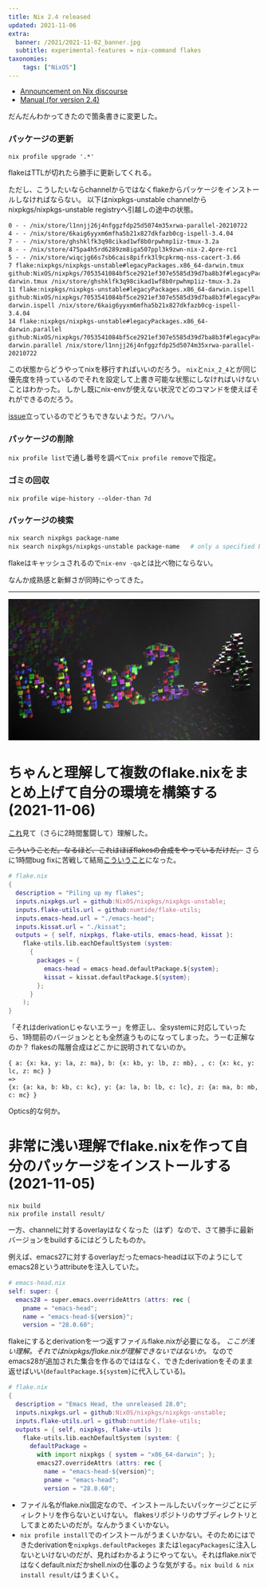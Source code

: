 ```yaml
---
title: Nix 2.4 released
updated: 2021-11-06
extra:
  banner: /2021/2021-11-02_banner.jpg
  subtitle: experimental-features = nix-command flakes
taxonomies:
    tags: ["NixOS"]
---
```


- [Announcement on Nix discourse](https://discourse.nixos.org/t/nix-2-4-released/15822/5)
- [Manual (for version 2.4)](https://nixos.org/manual/nix/stable/)

だんだんわかってきたので箇条書きに変更した。

### パッケージの更新

```
nix profile upgrade '.*'
```
flakeはTTLが切れたら勝手に更新してくれる。

ただし、こうしたいならchannelからではなくflakeからパッケージをインストールしなければならない。
以下はnixpkgs-unstable channelからnixpkgs/nixpkgs-unstable registryへ引越しの途中の状態。

```
0 - - /nix/store/l1nnjj26j4nfggzfdp25d5074m35xrwa-parallel-20210722
4 - - /nix/store/6kaig6yyxm6mfha5b21x827dkfazb0cg-ispell-3.4.04
7 - - /nix/store/ghshklfk3q98cikad1wf8b0rpwhmp1iz-tmux-3.2a
8 - - /nix/store/475pa4h5rd6289zm8iga507ppl3k9zwn-nix-2.4pre-rc1
5 - - /nix/store/wiqcjg66s7sb6cais8pifrk3l9cpkrmq-nss-cacert-3.66
7 flake:nixpkgs/nixpkgs-unstable#legacyPackages.x86_64-darwin.tmux github:NixOS/nixpkgs/7053541084bf5ce2921ef307e5585d39d7ba8b3f#legacyPackages.x86_64-darwin.tmux /nix/store/ghshklfk3q98cikad1wf8b0rpwhmp1iz-tmux-3.2a
11 flake:nixpkgs/nixpkgs-unstable#legacyPackages.x86_64-darwin.ispell github:NixOS/nixpkgs/7053541084bf5ce2921ef307e5585d39d7ba8b3f#legacyPackages.x86_64-darwin.ispell /nix/store/6kaig6yyxm6mfha5b21x827dkfazb0cg-ispell-3.4.04
14 flake:nixpkgs/nixpkgs-unstable#legacyPackages.x86_64-darwin.parallel github:NixOS/nixpkgs/7053541084bf5ce2921ef307e5585d39d7ba8b3f#legacyPackages.x86_64-darwin.parallel /nix/store/l1nnjj26j4nfggzfdp25d5074m35xrwa-parallel-20210722
```

この状態からどうやってnixを移行すればいいのだろう。
`nix`と`nix_2_4`とが同じ優先度を持っているのでそれを設定して上書き可能な状態にしなければいけないことはわかった。
しかし既にnix-envが使えない状況でどのコマンドを使えばそれができるのだろう。

[issue](https://github.com/NixOS/nix/issues/5473)立っているのでどうもできないようだ。ワハハ。

### パッケージの削除

`nix profile list`で通し番号を調べて`nix profile remove`で指定。

### ゴミの回収

```
nix profile wipe-history --older-than 7d
```

### パッケージの検索

```sh
nix search nixpkgs package-name
nix search nixpkgs/nixpkgs-unstable package-name   # only a specified branch
```

flakeはキャッシュされるので`nix-env -qa`とは比べ物にならない。

なんか成熟感と新鮮さが同時にやってきた。

----

![](/2021/2021-11-02_banner-2.jpg)

# ちゃんと理解して複数のflake.nixをまとめ上げて自分の環境を構築する(2021-11-06)

[これ](https://blog.ysndr.de/posts/internals/2021-01-01-flake-ification/)見て（さらに2時間奮闘して）理解した。

~~こういうことだ。なるほど、これはほぼflakesの合成をやっているだけだ。~~
さらに1時間bug fixに苦戦して結局[こういうこと](https://github.com/shnarazk/flakes/blob/main/flake.nix)になった。

```nix
# flake.nix
{
  description = "Piling up my flakes";
  inputs.nixpkgs.url = github:NixOS/nixpkgs/nixpkgs-unstable;
  inputs.flake-utils.url = github:numtide/flake-utils;
  inputs.emacs-head.url = "./emacs-head";
  inputs.kissat.url = "./kissat";
  outputs = { self, nixpkgs, flake-utils, emacs-head, kissat }:
    flake-utils.lib.eachDefaultSystem (system:
      {
        packages = {
          emacs-head = emacs-head.defaultPackage.${system};
          kissat = kissat.defaultPackage.${system};
        };
      }
    );
}
```

「それはderivationじゃないエラー」を修正し、全systemに対応していったら、1時間前のバージョンととも全然違うものになってしまった。うーむ正解なのか？ flakesの階層合成はどこかに説明されてないのか。

```
{ a: {x: ka, y: la, z: ma}, b: {x: kb, y: lb, z: mb}, , c: {x: kc, y: lc, z: mc} }
=>
{x: {a: ka, b: kb, c: kc}, y: {a: la, b: lb, c: lc}, z: {a: ma, b: mb, c: mc} }
```

Optics的な何か。

# 非常に浅い理解でflake.nixを作って自分のパッケージをインストールする(2021-11-05)

```
nix build
nix profile install result/
```

一方、channelに対するoverlayはなくなった（はず）なので、さて勝手に最新バージョンをbuildするにはどうしたものか。

例えば、emacs27に対するoverlayだったemacs-headは以下のようにしてemacs28というattributeを注入していた。

```nix
# emacs-head.nix
self: super: {
  emacs28 = super.emacs.overrideAttrs (attrs: rec {
    pname = "emacs-head";
    name = "emacs-head-${version}";
    version = "28.0.60";
```

flakeにするとderivationを一つ返すファイルflake.nixが必要になる。
*ここが浅い理解。それではnixpkgs/flake.nixが理解できないではないか。*
なのでemacs28が追加された集合を作るのでははなく、できたderivationをそのまま返せばいい(`defaultPackage.${system}`に代入している)。

```nix
# flake.nix
{
  description = "Emacs Head, the unreleased 28.0";
  inputs.nixpkgs.url = github:NixOS/nixpkgs/nixpkgs-unstable;
  inputs.flake-utils.url = github:numtide/flake-utils;
  outputs = { self, nixpkgs, flake-utils }:
    flake-utils.lib.eachDefaultSystem (system: {
      defaultPackage =
        with import nixpkgs { system = "x86_64-darwin"; };
        emacs27.overrideAttrs (attrs: rec {
          name = "emacs-head-${version}";
          pname = "emacs-head";
          version = "28.0.60";
```

- ファイル名がflake.nix固定なので、インストールしたいパッケージごとにディレクトリを作らないといけない。
flakesリポジトリのサブディレクトリとしてまとめたいのだが。なんかうまくいかない。
- `nix profile install`でのインストールがうまくいかない。そのためにはできたderivationを`nixpkgs.defaultPackeges` または`legacyPackages`に注入しないといけないのだが、見ればわかるようにやってない。それはflake.nixではなくdefault.nixだかshell.nixの仕事のような気がする。`nix build & nix install result/`はうまくいく。
